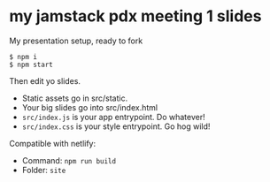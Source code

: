 #  my jamstack pdx meeting 1 slides

My presentation setup, ready to fork

```
$ npm i
$ npm start
```

Then edit yo slides.

- Static assets go in src/static.
- Your big slides go into src/index.html
- `src/index.js` is your app entrypoint.  Do whatever!
- `src/index.css` is your style entrypoint.  Go hog wild!

Compatible with netlify:

- Command: `npm run build`
- Folder: `site`
